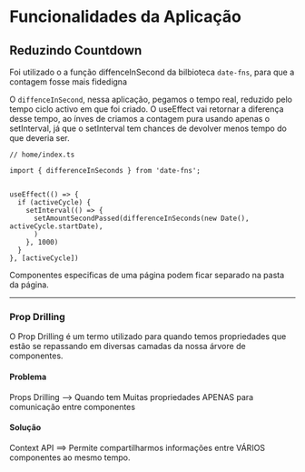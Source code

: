 # Funcionalidades da Aplicação

## Reduzindo Countdown

Foi utilizado o a função diffenceInSecond da bilbioteca `date-fns`, para que a contagem fosse mais fidedigna

O `diffenceInSecond`, nessa aplicação, pegamos o tempo real, reduzido pelo tempo ciclo activo em que foi criado. O useEffect vai retornar a diferença desse tempo, ao ínves de criamos a contagem pura usando apenas o setInterval, já que o setInterval tem chances de devolver menos tempo do que deveria ser.

~~~~tsx
// home/index.ts

import { differenceInSeconds } from 'date-fns';


useEffect(() => {
  if (activeCycle) {
    setInterval(() => {
      setAmountSecondPassed(differenceInSeconds(new Date(), activeCycle.startDate),
      )
    }, 1000)
  }
}, [activeCycle])
~~~~

Componentes especificas de uma página podem ficar separado na pasta da página.

---------
### Prop Drilling

O Prop Drilling é um termo utilizado para quando temos propriedades que estão se repassando em diversas camadas da nossa árvore de componentes.

#### Problema
Props Drilling --> Quando tem Muitas propriedades APENAS para comunicação entre componentes

#### Solução
Context API ==> Permite compartilharmos informações entre VÁRIOS componentes ao mesmo tempo.